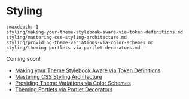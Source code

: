 # Styling

```{toctree}
:maxdepth: 1
styling/making-your-theme-stylebook-aware-via-token-definitions.md
styling/mastering-css-styling-architecture.md
styling/providing-theme-variations-via-color-schemes.md
styling/theming-portlets-via-portlet-decorators.md

```

Coming soon!


* [Making your Theme Stylebook Aware via Token Definitions](./styling/making-your-theme-stylebook-aware-via-token-definitions.md)
* [Mastering CSS Styling Architecture](./styling/mastering-css-styling-architecture.md)
* [Providing Theme Variations via Color Schemes](./styling/providing-theme-variations-via-color-schemes.md)
* [Theming Portlets via Portlet Decorators](./styling/theming-portlets-via-portlet-decorators.md)